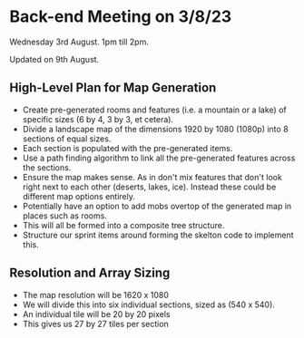 # Back-end Meeting on 3/8/23

Wednesday 3rd August. 1pm till 2pm.

Updated on 9th August.

## High-Level Plan for Map Generation

- Create pre-generated rooms and features (i.e. a mountain or a lake) of specific sizes (6 by 4, 3 by 3, et cetera).
- Divide a landscape map of the dimensions 1920 by 1080 (1080p) into 8 sections of equal sizes.
- Each section is populated with the pre-generated items.
- Use a path finding algorithm to link all the pre-generated features across the sections.
- Ensure the map makes sense. As in don't mix features that don't look right next to each other (deserts, lakes, ice). Instead these could be different map options entirely.
- Potentially have an option to add mobs overtop of the generated map in places such as rooms.
- This will all be formed into a composite tree structure.
- Structure our sprint items around forming the skelton code to implement this. 

## Resolution and Array Sizing

- The map resolution will be 1620 x 1080
- We will divide this into six individual sections, sized as (540 x 540).
- An individual tile will be 20 by 20 pixels
- This gives us 27 by 27 tiles per section


